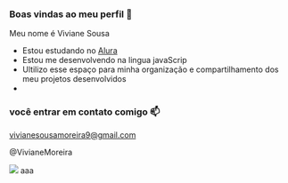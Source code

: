 ### Boas vindas ao meu perfil 💙

Meu nome é Viviane Sousa

- Estou estudando no [Alura](https://www.alura.com.br)
- Estou me desenvolvendo na lingua javaScrip
- Ultilizo esse espaço para minha organização e compartilhamento dos meu projetos desenvolvidos
- 
### você entrar em contato comigo 📫

vivianesousamoreira9@gmail.com

@VivianeMoreira

![](https://media1.tenor.com/m/mcGZftaC65IAAAAC/the-weeknd.gif)
aaa
